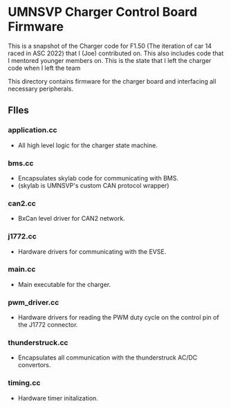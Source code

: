 # UMNSVP Charger Control Board Firmware

This is a snapshot of the Charger code for F1.50 (The iteration of car 14 raced in ASC 2022) that I (Joe) contributed on. 
This also includes code that I mentored younger members on. This is the state that I left the charger code when I left the team



This directory contains firmware for the charger board and interfacing all necessary peripherals.

## FIles

### application.cc
* All high level logic for the charger state machine.

### bms.cc
* Encapsulates skylab code for communicating with BMS.
* (skylab is UMNSVP's custom CAN protocol wrapper)

### can2.cc
* BxCan level driver for CAN2 network.

### j1772.cc
* Hardware drivers for communicating with the EVSE.

### main.cc
* Main executable for the charger.

### pwm_driver.cc
* Hardware drivers for reading the PWM duty cycle on the control pin of the J1772 connector.

### thunderstruck.cc
* Encapsulates all communication with the thunderstruck AC/DC convertors.

### timing.cc
* Hardware timer initalization.